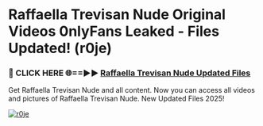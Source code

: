 # Raffaella Trevisan Nude Original Videos 0nlyFans Leaked - Files Updated! (r0je)

<h3>🔴 CLICK HERE 🌐==►► <a href="https://tinyurl.com/52m3yx9h" rel="nofollow">Raffaella Trevisan Nude Updated Files</a></h3>

Get Raffaella Trevisan Nude and all content. Now you can access all videos and pictures of Raffaella Trevisan Nude. New Updated Files 2025!

[![r0je](https://i.imgur.com/TnHtlc8.gif)](https://tinyurl.com/52m3yx9h)
